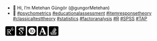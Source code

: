 - 👋 Hi, I’m Metehan Güngör (@gungorMetehan)
- 📃 [#psychometrics](https://en.wikipedia.org/wiki/Psychometrics) [#educationalassessment](https://en.wikipedia.org/wiki/Educational_assessment) [#itemresponsetheory](https://en.wikipedia.org/wiki/Item_response_theory) [#classicaltesttheory](https://en.wikipedia.org/wiki/Classical_test_theory) [#statistics](https://en.wikipedia.org/wiki/Statistics) [#factoranalysis](https://en.wikipedia.org/wiki/Factor_analysis) [#R](https://en.wikipedia.org/wiki/R_(programming_language)) [#SPSS](https://en.wikipedia.org/wiki/SPSS) [#TAP](https://journals.sagepub.com/doi/pdf/10.1177/0146621603027004007)

[<img src="https://github.com/jpswalsh/academicons/blob/master/svg/researchgate-square.svg" width="30" title="ResearchGate">](https://www.researchgate.net/profile/Metehan-Guengoer)
[<img src="https://github.com/jpswalsh/academicons/blob/master/svg/google-scholar-square.svg" width="30" title="Google Scholar">](https://scholar.google.com/citations?user=A2t06HsAAAAJ&hl=tr)
[<img src="https://github.com/jpswalsh/academicons/blob/master/svg/orcid-square.svg" width="30" title="Orcid">](https://orcid.org/0000-0003-4409-2229)
[<img src="https://github.com/jpswalsh/academicons/blob/master/svg/academia-square.svg" width="30" title="Academia">](https://independent.academia.edu/gungormetehan)
[<img src="https://github.com/jpswalsh/academicons/blob/master/svg/stackoverflow-square.svg" width="30" title="Stack OverFlow">](https://stackoverflow.com/users/23009260/metehangungor)


